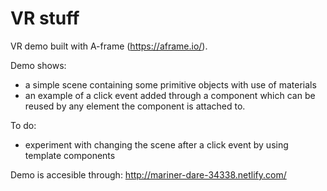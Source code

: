 # VR stuff
VR demo built with A-frame (https://aframe.io/).

Demo shows:
- a simple scene containing some primitive objects with use of materials
- an example of a click event added through a component which can be reused by any element the component is attached to.

To do:
- experiment with changing the scene after a click event by using template components

Demo is accesible through: http://mariner-dare-34338.netlify.com/

